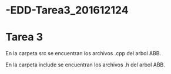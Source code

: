 # -EDD-Tarea3_201612124
# Tarea 3
 En la carpeta src se encuentran los archivos .cpp del arbol ABB.
 
 En la carpeta include se encuentran los archivos .h del arbol ABB.
